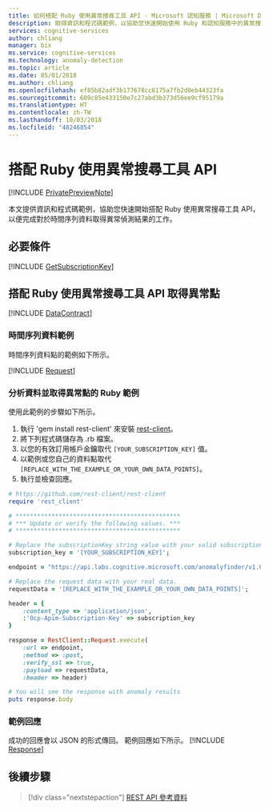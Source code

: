 ```yaml
---
title: 如何搭配 Ruby 使用異常搜尋工具 API - Microsoft 認知服務 | Microsoft Docs
description: 取得資訊和程式碼範例，以協助您快速開始使用 Ruby 和認知服務中的異常搜尋工具 API。
services: cognitive-services
author: chliang
manager: bix
ms.service: cognitive-services
ms.technology: anomaly-detection
ms.topic: article
ms.date: 05/01/2018
ms.author: chliang
ms.openlocfilehash: ef85b82adf3b177678cc8175a7fb2d0eb44323fa
ms.sourcegitcommit: 609c85e433150e7c27abd3b373d56ee9cf95179a
ms.translationtype: HT
ms.contentlocale: zh-TW
ms.lasthandoff: 10/03/2018
ms.locfileid: "48246854"
---
```

# <a name="use-the-anomaly-finder-api-with-ruby"></a>搭配 Ruby 使用異常搜尋工具 API

[!INCLUDE [PrivatePreviewNote](../../../../../includes/cognitive-services-anomaly-finder-private-preview-note.md)]

本文提供資訊和程式碼範例，協助您快速開始搭配 Ruby 使用異常搜尋工具 API，以便完成對於時間序列資料取得異常偵測結果的工作。

## <a name="prerequisites"></a>必要條件

[!INCLUDE [GetSubscriptionKey](../includes/get-subscription-key.md)]

## <a name="getting-anomaly-points-with-anomaly-finder-api-using-ruby"></a>搭配 Ruby 使用異常搜尋工具 API 取得異常點 
[!INCLUDE [DataContract](../includes/datacontract.md)]

### <a name="example-of-time-series-data"></a>時間序列資料範例
時間序列資料點的範例如下所示。

[!INCLUDE [Request](../includes/request.md)]

### <a name="analyze-data-and-get-anomaly-points-ruby-example"></a>分析資料並取得異常點的 Ruby 範例

使用此範例的步驟如下所示。

1. 執行 'gem install rest-client' 來安裝 [rest-client](https://github.com/rest-client/rest-client)。
2. 將下列程式碼儲存為 .rb 檔案。
3. 以您的有效訂用帳戶金鑰取代 `[YOUR_SUBSCRIPTION_KEY]` 值。
4. 以範例或您自己的資料點取代 `[REPLACE_WITH_THE_EXAMPLE_OR_YOUR_OWN_DATA_POINTS]`。
5. 執行並檢查回應。

```ruby
# https://github.com/rest-client/rest-client
require 'rest_client'

# **********************************************
# *** Update or verify the following values. ***
# **********************************************

# Replace the subscriptionKey string value with your valid subscription key.
subscription_key = '[YOUR_SUBSCRIPTION_KEY]';

endpoint = "https://api.labs.cognitive.microsoft.com/anomalyfinder/v1.0/anomalydetection";

# Replace the request data with your real data.
requestData = '[REPLACE_WITH_THE_EXAMPLE_OR_YOUR_OWN_DATA_POINTS]';

header = {
    :content_type => 'application/json',
    :'Ocp-Apim-Subscription-Key' => subscription_key
}

response = RestClient::Request.execute(
    :url => endpoint,
    :method => :post,
    :verify_ssl => true,
    :payload => requestData,
    :header => header)

# You will see the response with anomaly results
puts response.body
```

### <a name="example-response"></a>範例回應

成功的回應會以 JSON 的形式傳回。 範例回應如下所示。
[!INCLUDE [Response](../includes/response.md)]

## <a name="next-steps"></a>後續步驟

> [!div class="nextstepaction"]
> [REST API 參考資料](https://dev.labs.cognitive.microsoft.com/docs/services/anomaly-detection/operations/post-anomalydetection)
